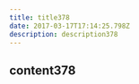 ```yaml
---
title: title378
date: 2017-03-17T17:14:25.798Z
description: description378
---
```


## content378
  

